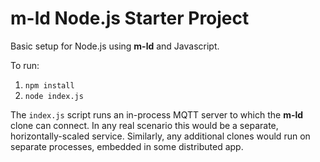 # **m-ld** Node.js Starter Project
Basic setup for Node.js using **m-ld** and Javascript.

To run:
1. `npm install`
1. `node index.js`

The `index.js` script runs an in-process MQTT server to which the **m-ld** clone
can connect. In any real scenario this would be a separate, horizontally-scaled
service. Similarly, any additional clones would run on separate processes,
embedded in some distributed app.
